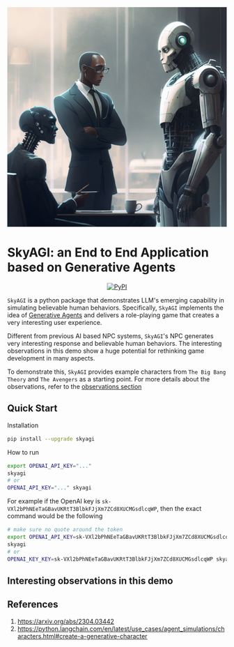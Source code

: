 <div align="center">
    <img src="background.png" alt=""/>
</div>

# SkyAGI: an End to End Application based on Generative Agents
<p align="center">
    <a href="https://pypi.org/project/skyagi/">
        <img alt="PyPI" src="https://img.shields.io/pypi/v/skyagi?color=gree">
    </a>
</p>

`SkyAGI` is a python package that demonstrates LLM's emerging capability in simulating believable human behaviors.
Specifically, `SkyAGI` implements the idea of [Generative Agents](https://arxiv.org/abs/2304.03442) and delivers a role-playing game that creates a very interesting user experience.

Different from previous AI based NPC systems, `SkyAGI`'s NPC generates very interesting response and believable human behaviors.
The interesting observations in this demo show a huge potential for rethinking game development in many aspects.

To demonstrate this, `SkyAGI` provides example characters from `The Big Bang Theory` and `The Avengers` as a starting point.
For more details about the observations, refer to the [observations section](https://github.com/litanlitudan/skyagi/#interesting-observations-in-this-demo)

## Quick Start

Installation

```sh
pip install --upgrade skyagi
```

How to run

```sh
export OPENAI_API_KEY="..."
skyagi
# or
OPENAI_API_KEY="..." skyagi
```

For example if the OpenAI key is `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`, then the exact command would be the following

```sh
# make sure no quote around the token
export OPENAI_API_KEY=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
skyagi
# or
OPENAI_KEY_KEY=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 skyagi
```

## Interesting observations in this demo

## References

1. https://arxiv.org/abs/2304.03442
2. https://python.langchain.com/en/latest/use_cases/agent_simulations/characters.html#create-a-generative-character

